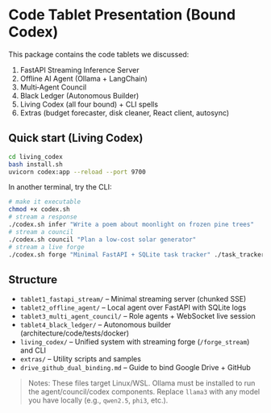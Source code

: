 # Code Tablet Presentation (Bound Codex)

This package contains the code tablets we discussed:
1) FastAPI Streaming Inference Server
2) Offline AI Agent (Ollama + LangChain)
3) Multi‑Agent Council
4) Black Ledger (Autonomous Builder)
5) Living Codex (all four bound) + CLI spells
6) Extras (budget forecaster, disk cleaner, React client, autosync)

## Quick start (Living Codex)
```bash
cd living_codex
bash install.sh
uvicorn codex:app --reload --port 9700
```
In another terminal, try the CLI:
```bash
# make it executable
chmod +x codex.sh
# stream a response
./codex.sh infer "Write a poem about moonlight on frozen pine trees"
# stream a council
./codex.sh council "Plan a low-cost solar generator"
# stream a live forge
./codex.sh forge "Minimal FastAPI + SQLite task tracker" ./task_tracker
```

## Structure
- `tablet1_fastapi_stream/` – Minimal streaming server (chunked SSE)
- `tablet2_offline_agent/` – Local agent over FastAPI with SQLite logs
- `tablet3_multi_agent_council/` – Role agents + WebSocket live session
- `tablet4_black_ledger/` – Autonomous builder (architecture/code/tests/docker)
- `living_codex/` – Unified system with streaming forge (`/forge_stream`) and CLI
- `extras/` – Utility scripts and samples
- `drive_github_dual_binding.md` – Guide to bind Google Drive + GitHub

> Notes: These files target Linux/WSL. Ollama must be installed to run the agent/council/codex components. Replace `llama3` with any model you have locally (e.g., `qwen2.5`, `phi3`, etc.).
